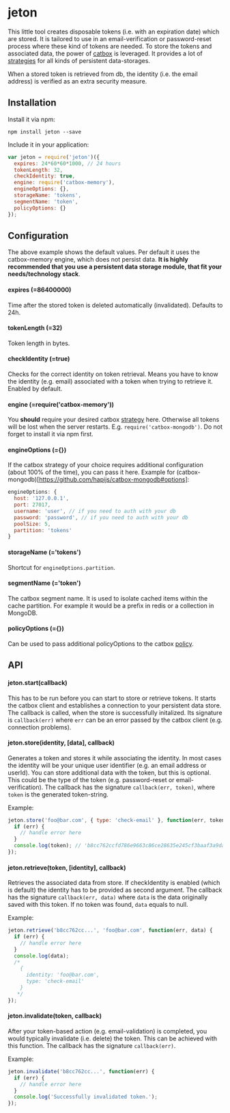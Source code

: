 # jeton

This little tool creates disposable tokens (i.e. with an expiration date) which are stored. It is tailored to use in an email-verification or password-reset process where these kind of tokens are needed. To store the tokens and associated data, the power of [catbox](https://github.com/hapijs/catbox) is leveraged. It provides a lot of [strategies](https://github.com/hapijs/catbox#installation) for all kinds of persistent data-storages.

When a stored token is retrieved from db, the identity (i.e. the email address) is verified as an extra security measure.

## Installation

Install it via npm:

```
npm install jeton --save
```

Include it in your application:

```javascript
var jeton = require('jeton')({
  expires: 24*60*60*1000, // 24 hours
  tokenLength: 32,
  checkIdentity: true,
  engine: require('catbox-memory'),
  engineOptions: {},
  storageName: 'tokens',
  segmentName: 'token',
  policyOptions: {}
});
```

## Configuration

The above example shows the default values. Per default it uses the catbox-memory engine, which does not persist data. **It is highly recommended that you use a persistent data storage module, that fit your needs/technology stack**.

#### expires (=86400000)

Time after the stored token is deleted automatically (invalidated). Defaults to 24h.

#### tokenLength (=32)

Token length in bytes.

#### checkIdentity (=true)

Checks for the correct identity on token retrieval. Means you have to know the identity (e.g. email) associated with a token when trying to retrieve it. Enabled by default.

#### engine (=require('catbox-memory'))

You **should** require your desired catbox [strategy](https://github.com/hapijs/catbox#installation) here. Otherwise all tokens will be lost when the server restarts. E.g. ```require('catbox-mongodb')```. Do not forget to install it via npm first.

#### engineOptions (={})

If the catbox strategy of your choice requires additional configuration (about 100% of the time), you can pass it here. Example for (catbox-mongodb)[https://github.com/hapijs/catbox-mongodb#options]:

```javascript
engineOptions: {
  host: '127.0.0.1',
  port: 27017,
  username: 'user', // if you need to auth with your db
  password: 'password', // if you need to auth with your db
  poolSize: 5,
  partition: 'tokens'
}
```

#### storageName (='tokens')

Shortcut for ```engineOptions.partition```.

#### segmentName (='token')

The catbox segment name. It is used to isolate cached items within the cache partition. For example it would be a prefix in redis or a collection in MongoDB.

#### policyOptions (={})

Can be used to pass additional policyOptions to the catbox [policy](https://github.com/hapijs/catbox#policy).

## API

#### jeton.start(callback)

This has to be run before you can start to store or retrieve tokens. It starts the catbox client and establishes a connection to your persistent data store. The callback is called, when the store is successfully initalized. Its signature is `callback(err)` where `err` can be an error passed by the catbox client (e.g. connection problems).

#### jeton.store(identity, [data], callback)

Generates a token and stores it while associating the identity. In most cases the identity will be your unique user identifier (e.g. an email address or userId). You can store additional data with the token, but this is optional. This could be the type of the token (e.g. password-reset or email-verification). The callback has the signature `callback(err, token)`, where `token` is the generated token-string.

Example:

```javascript
jeton.store('foo@bar.com', { type: 'check-email' }, function(err, token) {
  if (err) {
    // handle error here
  }
  console.log(token); // 'b8cc762ccfd786e9663c86ce28635e245cf3baaf3a9da6669ffd9975280e22e2'
});
```

#### jeton.retrieve(token, [identity], callback)

Retrieves the associated data from store. If checkIdentity is enabled (which is default) the identity has to be provided as second argument. The callback has the signature `callback(err, data)` where `data` is the data originally saved with this token. If no token was found, `data` equals to null.

Example:

```javascript
jeton.retrieve('b8cc762cc...', 'foo@bar.com', function(err, data) {
  if (err) {
    // handle error here
  }
  console.log(data);
  /*
    {
      identity: 'foo@bar.com',
      type: 'check-email'
    }
   */
});
```

#### jeton.invalidate(token, callback)

After your token-based action (e.g. email-validation) is completed, you would typically invalidate (i.e. delete) the token. This can be achieved with this function. The callback has the signature `callback(err)`.

Example:

```javascript
jeton.invalidate('b8cc762cc...', function(err) {
  if (err) {
    // handle error here
  }
  console.log('Successfully invalidated token.');
});
```
